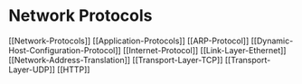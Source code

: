 # Network Protocols

[[Network-Protocols]]
[[Application-Protocols]]
[[ARP-Protocol]]
[[Dynamic-Host-Configuration-Protocol]]
[[Internet-Protocol]]
[[Link-Layer-Ethernet]]
[[Network-Address-Translation]]
[[Transport-Layer-TCP]]
[[Transport-Layer-UDP]]
[[HTTP]]